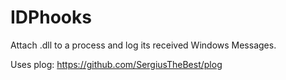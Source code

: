 # IDPhooks
Attach .dll to a process and log its received Windows Messages.

Uses plog: https://github.com/SergiusTheBest/plog
